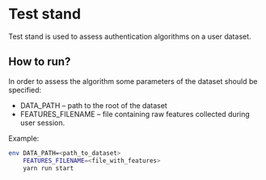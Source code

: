 # Test stand

Test stand is used to assess authentication algorithms on a user dataset.

## How to run?

In order to assess the algorithm some parameters of the dataset should be specified:
- DATA_PATH – path to the root of the dataset
- FEATURES_FILENAME – file containing raw features collected during user session.

Example:

```bash
env DATA_PATH=<path_to_dataset>
    FEATURES_FILENAME=<file_with_features>
    yarn run start
```